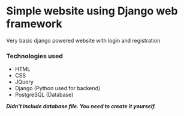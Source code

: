 # Simple website using Django web framework
Very basic django powered website with login and registration

### Technologies used
- HTML
- CSS
- JQuery
- Django (Python used for backend)
- PostgreSQL (Database)

***Didn't include database file. You need to create it yourself.***
